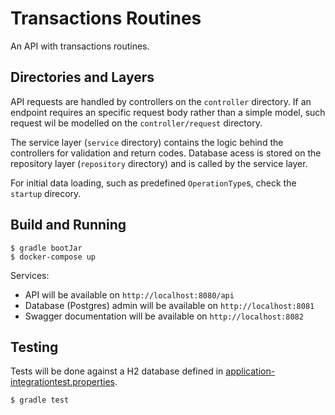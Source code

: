 # Transactions Routines

An API with transactions routines.

## Directories and Layers

API requests are handled by controllers on the `controller` directory. If an endpoint requires an specific request body rather than a simple model, such request wil be modelled on the `controller/request` directory.

The service layer (`service` directory) contains the logic behind the controllers for validation and return codes. Database acess is stored on the repository layer (`repository` directory) and is called by the service layer.

For initial data loading, such as predefined `OperationType`s, check the `startup` direcory.

## Build and Running

```
$ gradle bootJar
$ docker-compose up
```

Services:

- API will be available on `http://localhost:8080/api`
- Database (Postgres) admin will be available on `http://localhost:8081`
- Swagger documentation will be available on `http://localhost:8082`

## Testing

Tests will be done against a H2 database defined in [application-integrationtest.properties](src/main/resources/application-integrationtest.properties).

```
$ gradle test
```
